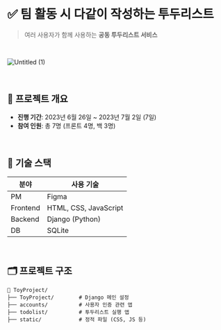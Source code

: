 # ✅ 팀 활동 시 다같이 작성하는 투두리스트

> 여러 사용자가 함께 사용하는 **공동 투두리스트 서비스**

<br>

![Untitled (1)](https://github.com/user-attachments/assets/231e4a61-d3f3-4b01-899d-1f5a49e4e071)

<br>

## 📅 프로젝트 개요

- **진행 기간**: 2023년 6월 26일 ~ 2023년 7월 2일 (7일)
- **참여 인원**: 총 7명 (프론트 4명, 백 3명)



<br>

## 🧠 기술 스택

| 분야 | 사용 기술 |
|------|------------|
| PM | Figma |
| Frontend | HTML, CSS, JavaScript |
| Backend | Django (Python) |
| DB | SQLite |

<br>

## 🗂 프로젝트 구조

```
📁 ToyProject/
├── ToyProject/        # Django 메인 설정
├── accounts/          # 사용자 인증 관련 앱
├── todolist/          # 투두리스트 실행 앱
├── static/            # 정적 파일 (CSS, JS 등)
```

